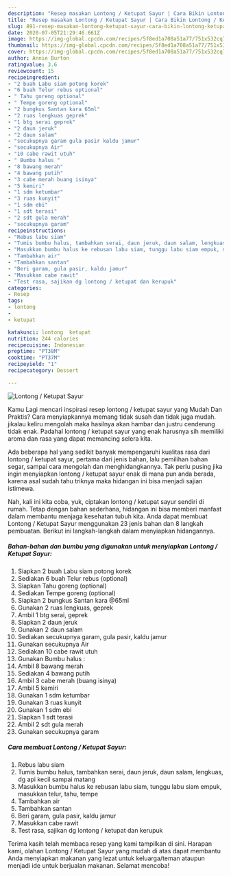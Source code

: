 ```yaml
---
description: "Resep masakan Lontong / Ketupat Sayur | Cara Bikin Lontong / Ketupat Sayur Yang Sempurna"
title: "Resep masakan Lontong / Ketupat Sayur | Cara Bikin Lontong / Ketupat Sayur Yang Sempurna"
slug: 891-resep-masakan-lontong-ketupat-sayur-cara-bikin-lontong-ketupat-sayur-yang-sempurna
date: 2020-07-05T21:29:46.661Z
image: https://img-global.cpcdn.com/recipes/5f8ed1a708a51a77/751x532cq70/lontong-ketupat-sayur-foto-resep-utama.jpg
thumbnail: https://img-global.cpcdn.com/recipes/5f8ed1a708a51a77/751x532cq70/lontong-ketupat-sayur-foto-resep-utama.jpg
cover: https://img-global.cpcdn.com/recipes/5f8ed1a708a51a77/751x532cq70/lontong-ketupat-sayur-foto-resep-utama.jpg
author: Annie Burton
ratingvalue: 3.6
reviewcount: 15
recipeingredient:
- "2 buah Labu siam potong korek"
- "6 buah Telur rebus optional"
- " Tahu goreng optional"
- " Tempe goreng optional"
- "2 bungkus Santan kara 65ml"
- "2 ruas lengkuas geprek"
- "1 btg serai geprek"
- "2 daun jeruk"
- "2 daun salam"
- "secukupnya garam gula pasir kaldu jamur"
- "secukupnya Air"
- "10 cabe rawit utuh"
- " Bumbu halus "
- "8 bawang merah"
- "4 bawang putih"
- "3 cabe merah buang isinya"
- "5 kemiri"
- "1 sdm ketumbar"
- "3 ruas kunyit"
- "1 sdm ebi"
- "1 sdt terasi"
- "2 sdt gula merah"
- "secukupnya garam"
recipeinstructions:
- "Rebus labu siam"
- "Tumis bumbu halus, tambahkan serai, daun jeruk, daun salam, lengkuas, dg api kecil sampai matang"
- "Masukkan bumbu halus ke rebusan labu siam, tunggu labu siam empuk, masukkan telur, tahu, tempe"
- "Tambahkan air"
- "Tambahkan santan"
- "Beri garam, gula pasir, kaldu jamur"
- "Masukkan cabe rawit"
- "Test rasa, sajikan dg lontong / ketupat dan kerupuk"
categories:
- Resep
tags:
- lontong
- 
- ketupat

katakunci: lontong  ketupat 
nutrition: 244 calories
recipecuisine: Indonesian
preptime: "PT38M"
cooktime: "PT37M"
recipeyield: "1"
recipecategory: Dessert

---
```



![Lontong / Ketupat Sayur](https://img-global.cpcdn.com/recipes/5f8ed1a708a51a77/751x532cq70/lontong-ketupat-sayur-foto-resep-utama.jpg)

Kamu Lagi mencari inspirasi resep lontong / ketupat sayur yang Mudah Dan Praktis? Cara menyiapkannya memang tidak susah dan tidak juga mudah. jikalau keliru mengolah maka hasilnya akan hambar dan justru cenderung tidak enak. Padahal lontong / ketupat sayur yang enak harusnya sih memiliki aroma dan rasa yang dapat memancing selera kita.

Ada beberapa hal yang sedikit banyak mempengaruhi kualitas rasa dari lontong / ketupat sayur, pertama dari jenis bahan, lalu pemilihan bahan segar, sampai cara mengolah dan menghidangkannya. Tak perlu pusing jika ingin menyiapkan lontong / ketupat sayur enak di mana pun anda berada, karena asal sudah tahu triknya maka hidangan ini bisa menjadi sajian istimewa.




Nah, kali ini kita coba, yuk, ciptakan lontong / ketupat sayur sendiri di rumah. Tetap dengan bahan sederhana, hidangan ini bisa memberi manfaat dalam membantu menjaga kesehatan tubuh kita. Anda dapat membuat Lontong / Ketupat Sayur menggunakan 23 jenis bahan dan 8 langkah pembuatan. Berikut ini langkah-langkah dalam menyiapkan hidangannya.

<!--inarticleads1-->

##### Bahan-bahan dan bumbu yang digunakan untuk menyiapkan Lontong / Ketupat Sayur:

1. Siapkan 2 buah Labu siam potong korek
1. Sediakan 6 buah Telur rebus (optional)
1. Siapkan  Tahu goreng (optional)
1. Sediakan  Tempe goreng (optional)
1. Siapkan 2 bungkus Santan kara @65ml
1. Gunakan 2 ruas lengkuas, geprek
1. Ambil 1 btg serai, geprek
1. Siapkan 2 daun jeruk
1. Gunakan 2 daun salam
1. Sediakan secukupnya garam, gula pasir, kaldu jamur
1. Gunakan secukupnya Air
1. Sediakan 10 cabe rawit utuh
1. Gunakan  Bumbu halus :
1. Ambil 8 bawang merah
1. Sediakan 4 bawang putih
1. Ambil 3 cabe merah (buang isinya)
1. Ambil 5 kemiri
1. Gunakan 1 sdm ketumbar
1. Gunakan 3 ruas kunyit
1. Gunakan 1 sdm ebi
1. Siapkan 1 sdt terasi
1. Ambil 2 sdt gula merah
1. Gunakan secukupnya garam




<!--inarticleads2-->

##### Cara membuat Lontong / Ketupat Sayur:

1. Rebus labu siam
1. Tumis bumbu halus, tambahkan serai, daun jeruk, daun salam, lengkuas, dg api kecil sampai matang
1. Masukkan bumbu halus ke rebusan labu siam, tunggu labu siam empuk, masukkan telur, tahu, tempe
1. Tambahkan air
1. Tambahkan santan
1. Beri garam, gula pasir, kaldu jamur
1. Masukkan cabe rawit
1. Test rasa, sajikan dg lontong / ketupat dan kerupuk




Terima kasih telah membaca resep yang kami tampilkan di sini. Harapan kami, olahan Lontong / Ketupat Sayur yang mudah di atas dapat membantu Anda menyiapkan makanan yang lezat untuk keluarga/teman ataupun menjadi ide untuk berjualan makanan. Selamat mencoba!
